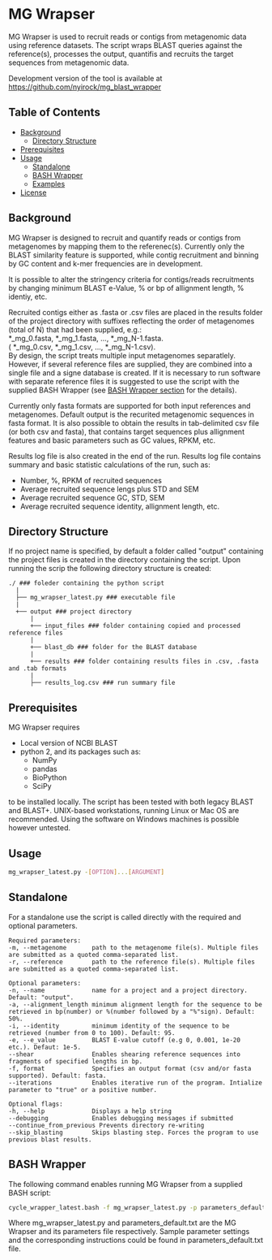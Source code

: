 # MG Wrapser



MG Wrapser is used to recruit reads or contigs from metagenomic data using reference datasets. The script wraps BLAST queries against the reference(s), processes the output, quantifis and recruits the target sequences from metagenomic data.

Development version of the tool is available at <https://github.com/nyirock/mg_blast_wrapper>

## Table of Contents

- [Background](#background)
  - [Directory Structure](#directory-structure)
- [Prerequisites](#prerequisites)
- [Usage](#usage)
  - [Standalone](#standalone)
  - [BASH Wrapper](#bash-wrapper)
  - [Examples](#examples)
- [License](#license)


## Background

MG Wrapser is designed to recruit and quantify reads or contigs from metagenomes by mapping them to the referenec(s). Currently only the BLAST similarity feature is supported, while contig recruitment and binning by GC content and k-mer frequencies are in development.

It is possible to alter the stringency criteria for contigs/reads recruitments by changing minimum BLAST e-Value, % or bp of allignment length, % identiy, etc.

Recruited contigs either as .fasta or .csv files are placed in the results folder of the project directory with suffixes reflecting the order of metagenomes (total of N) that had been supplied, e.g.:<br /> \*_mg_0.fasta, \*_mg_1.fasta, ..., \*_mg_N-1.fasta.<br />( \*_mg_0.csv, \*_mg_1.csv, ..., \*_mg_N-1.csv).<br /> By design, the script treats multiple input metagenomes separatlely. However, if several reference files are supplied, they are combined into a single file and a signe database is created. If it is necessary to run software with separate reference files it is suggested to use the script with the supplied BASH Wrapper (see [BASH Wrapper section](#bash-wrapper) for the details).

Currently only fasta formats are supported for both input references and metagenomes. Default output is the recurited metagenomic sequences in fasta format. It is also possible to obtain the results in tab-delimited csv file (or both csv and fasta), that contains target sequences plus allignment features and basic parameters such as GC values, RPKM, etc.

Results log file is also created in the end of the run. Results log file contains summary and basic statistic calculations of the run, such as:
- Number, %, RPKM of recruited sequences
- Average recruited sequence lengs plus STD and SEM
- Average recruited sequence GC, STD, SEM
- Average recruited sequence identity, allignment length, etc.

## Directory Structure

If no project name is specified, by default a folder called "output" containing the project files is created in the directory containing the script.
Upon running the scrip the following directory structure is created:

``` 
./ ### foleder containing the python script
  |
  ├── mg_wrapser_latest.py ### executable file
  |
  +── output ### project directory
      |
      +── input_files ### folder containing copied and processed reference files
      |  
      +── blast_db ### folder for the BLAST database
      |  
      +── results ### folder containing results files in .csv, .fasta and .tab formats
      |   
      ├── results_log.csv ### run summary file
```

## Prerequisites

MG Wrapser requires 
* Local version of NCBI BLAST
* python 2, and its packages such as: 
  * NumPy
  * pandas 
  * BioPython 
  * SciPy <br />
  
to be installed locally. The script has been tested with both legacy BLAST and BLAST+. UNIX-based workstations, running Linux or Mac OS are recommended. Using the software on Windows machines is possible however untested.


## Usage

```bash
mg_wrapser_latest.py -[OPTION]...[ARGUMENT]
````


## Standalone
For a standalone use the script is called directly with the required and optional parameters.
```
Required parameters:
-m, --metagenome       path to the metagenome file(s). Multiple files are submitted as a quoted comma-separated list.
-r, --reference        path to the reference file(s). Multiple files are submitted as a quoted comma-separated list.

Optional parameters:
-n, --name             name for a project and a project directory. Default: "output".
-a, --alignment_length minimum alignment length for the sequence to be retrieved in bp(number) or %(number followed by a "%"sign). Default: 50%.
-i, --identity         minimum identity of the sequence to be retrieved (number from 0 to 100). Default: 95.
-e, --e_value          BLAST E-value cutoff (e.g 0, 0.001, 1e-20 etc.). Defaut: 1e-5.
--shear                Enables shearing reference sequences into fragments of specified lengths in bp.
-f, format             Specifies an output format (csv and/or fasta supported). Default: fasta.
--iterations           Enables iterative run of the program. Intialize parameter to "true" or a positive number.

Optional flags:
-h, --help             Displays a help string        
--debugging            Enables debugging messages if submitted
--continue_from_previous Prevents directory re-writing
--skip_blasting        Skips blasting step. Forces the program to use previous blast results.
```
 
## BASH Wrapper
The following command enables running MG Wrapser from a supplied BASH script:
```bash
cycle_wrapper_latest.bash -f mg_wrapser_latest.py -p parameters_default.txt
```
Where mg_wrapser_latest.py and parameters_default.txt are the MG Wrapser and its parameters file respectively. Sample parameter settings and the corresponding instructions could be found in parameters_default.txt file.
